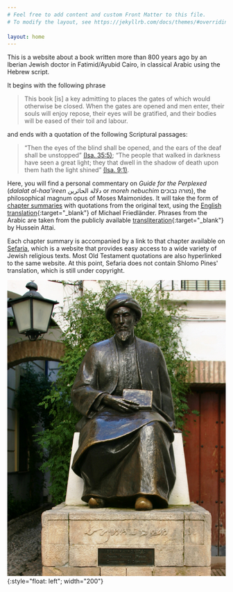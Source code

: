 ```yaml
---
# Feel free to add content and custom Front Matter to this file.
# To modify the layout, see https://jekyllrb.com/docs/themes/#overriding-theme-defaults

layout: home
---
```


This is a website about a book written more than 800 years ago by an Iberian Jewish doctor in Fatimid/Ayubid Cairo, in classical Arabic using the Hebrew script.

It begins with the following phrase
> This book [is] a key admitting to places the gates of which would otherwise be closed. When the gates are opened and men enter, their souls will enjoy repose, their eyes will be gratified, and their bodies will be eased of their toil and labour.

and ends with a quotation of the following Scriptural passages:
>  “Then the eyes of the blind shall be opened, and the ears of the deaf shall be unstopped” [(Isa. 35:5)](https://sefaria.org/Isaiah.35.5); “The people that walked in darkness have seen a great light; they that dwell in the shadow of death upon them hath the light shined” [(Isa. 9:1)](https://sefaria.org/Isaiah.9.1).

Here, you will find a personal commentary on _Guide for the Perplexed_ (_dalalat al-haa'ireen_ دلالة الحائرين  or _moreh nebuchim_ מורה נבוכים), the philosophical magnum opus of Moses Maimonides. It will take the form of [chapter summaries]({{site.baseurl}}/summaries) with quotations from the original text, using the [English translation](https://www.sefaria.org/Guide_for_the_Perplexed){:target="_blank"} of Michael Friedländer. Phrases from the Arabic are taken from the publicly available [transliteration](https://archive.org/details/DelalatolHaerin_201804){:target="_blank"} by Hussein Attai.

Each chapter summary is accompanied by a link to that chapter available on [Sefaria](https://www.sefaria.org/), which is a website that provides easy access to a wide variety of Jewish religious texts. Most Old Testament quotations are also hyperlinked to the same website. At this point, Sefaria does not contain Shlomo Pines' translation, which is still under copyright.

![image](/assets/MaimonidesStatue.png){:style="float: left"; width="200"}
